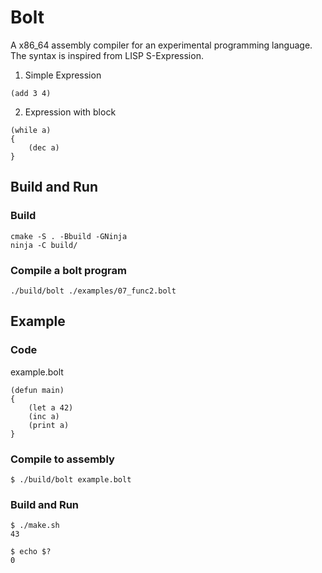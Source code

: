 # Bolt

A x86_64 assembly compiler for an experimental programming language. The syntax is inspired from LISP S-Expression.

1. Simple Expression
```
(add 3 4)
```

2. Expression with block
```
(while a)
{
    (dec a)
}
```

## Build and Run

### Build
```
cmake -S . -Bbuild -GNinja
ninja -C build/
```

### Compile a bolt program
```
./build/bolt ./examples/07_func2.bolt
```

## Example

### Code
example.bolt
```
(defun main)
{
    (let a 42)
    (inc a)
    (print a)
}
```
### Compile to assembly
```
$ ./build/bolt example.bolt
```

### Build and Run
```
$ ./make.sh
43
```

```
$ echo $?
0
```

